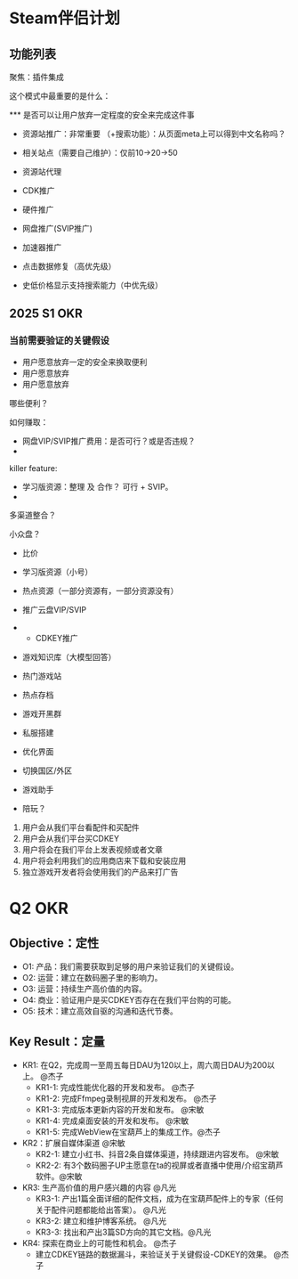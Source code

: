 # Steam伴侣计划

## 功能列表

聚焦：插件集成

这个模式中最重要的是什么：

*** 是否可以让用户放弃一定程度的安全来完成这件事

- 资源站推广：非常重要 （+搜索功能）：从页面meta上可以得到中文名称吗？
- 相关站点（需要自己维护）：仅前10->20->50 
- 资源站代理
- CDK推广

- 硬件推广
- 网盘推广(SVIP推广)
- 加速器推广

- 点击数据修复（高优先级）
- 史低价格显示支持搜索能力（中优先级）

## 2025 S1 OKR

### 当前需要验证的关键假设

- 用户愿意放弃一定的安全来换取便利
- 用户愿意放弃
- 用户愿意放弃


哪些便利？

如何赚取：
  - 网盘VIP/SVIP推广费用：是否可行？或是否违规？
  - 

killer feature:
  - 学习版资源：整理 及 合作？ 可行 + SVIP。
  - 

多渠道整合？

小众盘？

- 比价
- 学习版资源（小号）
- 热点资源（一部分资源有，一部分资源没有）
- 推广云盘VIP/SVIP
- + CDKEY推广


- 游戏知识库（大模型回答）
- 热门游戏站
- 热点存档
- 游戏开黑群
- 私服搭建
- 优化界面
- 切换国区/外区
- 游戏助手
- 陪玩？



1. 用户会从我们平台看配件和买配件
2. 用户会从我们平台买CDKEY
3. 用户将会在我们平台上发表视频或者文章
4. 用户将会利用我们的应用商店来下载和安装应用
5. 独立游戏开发者将会使用我们的产品来打广告

# Q2 OKR

## Objective：定性

- O1: 产品：我们需要获取到足够的用户来验证我们的关键假设。
- O2: 运营：建立在数码圈子里的影响力。
- O3: 运营：持续生产高价值的内容。
- O4: 商业：验证用户是买CDKEY否存在在我们平台购的可能。
- O5: 技术：建立高效自驱的沟通和迭代节奏。

## Key Result：定量

- KR1: 在Q2，完成周一至周五每日DAU为120以上，周六周日DAU为200以上。 @杰子
  - KR1-1: 完成性能优化器的开发和发布。 @杰子
  - KR1-2: 完成Ffmpeg录制视屏的开发和发布。 @杰子
  - KR1-3: 完成版本更新内容的开发和发布。 @宋敏
  - KR1-4: 完成桌面安装的开发和发布。 @宋敏
  - KR1-5: 完成WebView在宝葫芦上的集成工作。@杰子
- KR2：扩展自媒体渠道 @宋敏
  - KR2-1: 建立小红书、抖音2条自媒体渠道，持续跟进内容发布。 @宋敏
  - KR2-2: 有3个数码圈子UP主愿意在ta的视屏或者直播中使用/介绍宝葫芦软件。@宋敏
- KR3: 生产高价值的用户感兴趣的内容 @凡光
  - KR3-1: 产出1篇全面详细的配件文档，成为在宝葫芦配件上的专家（任何关于配件问题都能给出答案）。 @凡光
  - KR3-2: 建立和维护博客系统。 @凡光
  - KR3-3: 找出和产出3篇SD方向的其它文档。@凡光
- KR4: 探索在商业上的可能性和机会。 @杰子
  - 建立CDKEY链路的数据漏斗，来验证关于关键假设-CDKEY的效果。 @杰子
